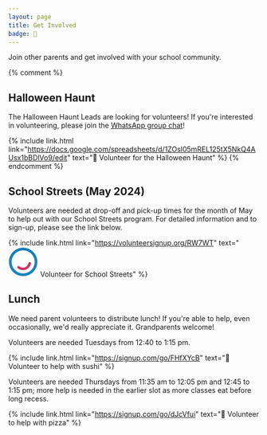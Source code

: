 ```yaml
---
layout: page
title: Get Involved
badge: 🙌
---
```


Join other parents and get involved with your school community.

{% comment %}
## Halloween Haunt

The Halloween Haunt Leads are looking for volunteers! If you're interested in volunteering, please join the [WhatsApp group chat](https://chat.whatsapp.com/BwynZctcTWX6mHmWlXPa03)!

{% include link.html link="https://docs.google.com/spreadsheets/d/1ZOsl05mREL125tX5NkQ4AUsx1bBDlVo9/edit" text="🎃 Volunteer for the Halloween Haunt" %}
{% endcomment %}

## School Streets (May 2024)

Volunteers are needed at drop-off and pick-up times for the month of May to help out with our School Streets program. For detailed information and to sign-up, please see the link below.

{% include link.html link="https://volunteersignup.org/RW7WT" text="![Walk Bike Roll](/assets/img/wbr_logo.png) Volunteer for School Streets" %}

## Lunch

We need parent volunteers to distribute lunch! If you're able to help, even occasionally, we'd really appreciate it. Grandparents welcome!

Volunteers are needed Tuesdays from 12:40 to 1:15 pm.

{% include link.html link="https://signup.com/go/FHfXYcB" text="🍣 Volunteer to help with sushi" %}

Volunteers are needed Thursdays from 11:35 am to 12:05 pm and 12:45 to 1:15 pm; more help is needed in the earlier slot as more classes eat before long recess.

{% include link.html link="https://signup.com/go/dJcVfui" text="🍕 Volunteer to help with pizza" %}